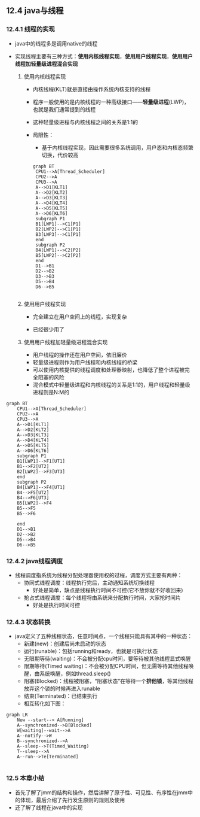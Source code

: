 ## 12.4 java与线程

### 12.4.1 线程的实现

+ java中的线程多是调用native的线程

+ 实现线程主要有三种方式：**使用内核线程实现**，**使用用户线程实现**，**使用用户线程加轻量级进程混合实现**

  1. 使用内核线程实现

     + 内核线程(KLT)就是直接由操作系统内核支持的线程

     + 程序一般使用的是内核线程的一种高级接口——**轻量级进程**(LWP)，也就是我们通常提到的线程

     + 这种轻量级进程与内核线程之间的关系是1:1的

     + 局限性：

       + 基于内核线程实现，因此需要很多系统调用，用户态和内核态频繁切换，代价较高

       ```mermaid
       graph BT
       	CPU1-->A[Thread_Scheduler]
       	CPU2-->A
       	CPU3-->A
       	A-->D1[KLT1]
       	A-->D2[KLT2]
       	A-->D3[KLT3]
       	A-->D4[KLT4]
       	A-->D5[KLT5]
       	A-->D6[KLT6]
       	subgraph P1
       	B1[LWP1]-->C1[P1]
       	B2[LWP2]-->C1[P1]
       	B3[LWP3]-->C1[P1]
       	end
       	subgraph P2
       	B4[LWP1]-->C2[P2]
       	B5[LWP2]-->C2[P2]
       	end
       	D1-->B1
       	D2-->B2
       	D3-->B3
       	D5-->B4
       	D6-->B5
       	
       ```

       

  2. 使用用户线程实现

     + 完全建立在用户空间上的线程，实现复杂

     + 已经很少用了

  3. 使用用户线程加轻量级进程混合实现

     + 用户线程的操作还在用户空间，依旧廉价
     + 轻量级进程则作为用户线程和内核线程的桥梁
     + 可以使用内核提供的线程调度和处理器映射，也降低了整个进程被完全阻塞的风险
     + 混合模式中轻量级进程和内核线程的关系是1:1的，用户线程和轻量级进程则是N:M的

```mermaid
graph BT
	CPU1-->A[Thread_Scheduler]
	CPU2-->A
	CPU3-->A
	A-->D1[KLT1]
	A-->D2[KLT2]
	A-->D3[KLT3]
	A-->D4[KLT4]
	A-->D5[KLT5]
	A-->D6[KLT6]
	subgraph P1
	B1[LWP1]-->F1[UT1]
	B1-->F2[UT2]
	B2[LWP2]-->F3[UT3]
	end
	subgraph P2
	B4[LWP1]-->F4[UT1]
	B4-->F5[UT2]
	B4-->F6[UT3]
	B5[LWP2]-->F4
	B5-->F5
	B5-->F6
	
	end
	D1-->B1
	D2-->B2
	D5-->B4
	D6-->B5
```

### 12.4.2 java线程调度

+ 线程调度指系统为线程分配处理器使用权的过程，调度方式主要有两种：
  + 协同式线程调度：线程执行完后，主动通知系统切换线程
    + 好处是简单，缺点是线程执行时间不可控(它不放你就不好收回来)
  + 抢占式线程调度：每个线程将由系统来分配执行时间，大家抢时间片
    + 好处是执行时间可控

### 12.4.3 状态转换

+ java定义了五种线程状态，任意时间点，一个线程只能具有其中的一种状态：
  + 新建(new)：创建后尚未启动的状态
  + 运行(runable)：包括running和ready，也就是可执行状态
  + 无限期等待(waiting)：不会被分配cpu时间，要等待被其他线程显式唤醒
  + 限期等待(Timed waiting)：不会被分配CPU时间，但无需等待其他线程唤醒，由系统唤醒，例如thread.sleep()
  + 阻塞(Blocked)：线程被阻塞，“阻塞状态”在等待一个**排他锁**，等其他线程放弃这个锁的时候再进入runable
  + 结束(Terminated)：已结束执行
  + 相互转化如下图：

```mermaid
graph LR
	New --start--> A[Running]
	A--synchronized-->B[Blocked]
	W[waiting]--wait-->A
	A--notify-->W
	B--synchronized-->A
	A--sleep-->T(Timed_Waiting)
	T--sleep-->A
	A--run-->Te[Terminated]
	
```

### 12.5 本章小结

+ 首先了解了jmm的结构和操作，然后讲解了原子性、可见性、有序性在jmm中的体现，最后介绍了先行发生原则的规则及使用
+ 还了解了线程在java中的实现